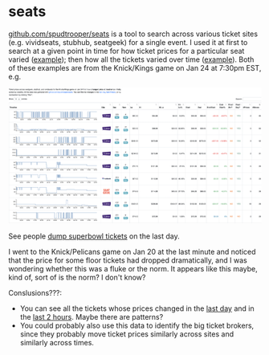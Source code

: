 # seats

[github.com/spudtrooper/seats](https://github.com/spudtrooper/seats) is a tool to search across various ticket sites (e.g. vividseats, stubhub, seatgeek) for a single event. I used it at first to search at a given point in time for how ticket prices for a particular seat varied ([example](./Knicks-Kings.html)); then how all the tickets varied over time ([example](knicks_kings/)). Both of these examples are from the Knick/Kings game on Jan 24 at 7:30pm EST, e.g.

![ss](./knicks_kings.png)

See people [dump superbowl tickets](https://spudtrooper.github.io/seats/super_bowl_lvi/?lastDay) on the last day.

I went to the Knick/Pelicans game on Jan 20 at the last minute and noticed that the price for some floor tickets had dropped dramatically, and I was wondering whether this was a fluke or the norm. It appears like this maybe, kind of, sort of is the norm? I don't know?

Conslusions???:

- You can see all the tickets whose prices changed in the [last day](knicks_kings/?lastDay) and in the [last 2 hours](knicks_kings/?lastMinute). Maybe there are patterns?
- You could probably also use this data to identify the big ticket brokers, since they probably move ticket prices similarly across sites and similarly across times.
